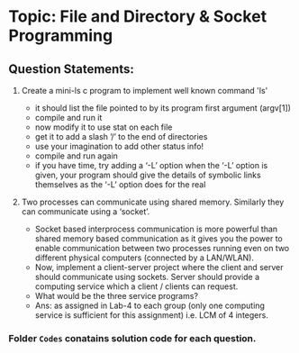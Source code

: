 # Topic: File and Directory & Socket Programming
## Question Statements:
1) Create a mini-ls c program to implement well known command 'ls' 
    - it should list the file pointed to by its program first argument (argv[1])
    - compile and run it
    - now modify it to use stat on each file
    - get it to add a slash ’/’ to the end of directories
    - use your imagination to add other status info!
    - compile and run again
    - if you have time, try adding a ‘-L’ option when the ‘-L’ option is given, your program should give the details of symbolic links themselves as the ‘-L’ option does for the real

2) Two processes can communicate using shared memory. Similarly they can communicate using a ‘socket’. 
    - Socket based interprocess communication is more powerful than shared memory based communication as it gives you the power to enable communication between two processes running even on two different physical computers (connected by a LAN/WLAN). 
    - Now, implement a client-server project where the client and server should communicate using sockets. Server should provide a computing service which a client / clients can request.
    - What would be the three service programs?
    - Ans: as assigned in Lab-4 to each group (only one computing service is sufficient for this assignment) i.e. LCM of 4 integers.

### Folder `Codes` conatains solution code for each question.
